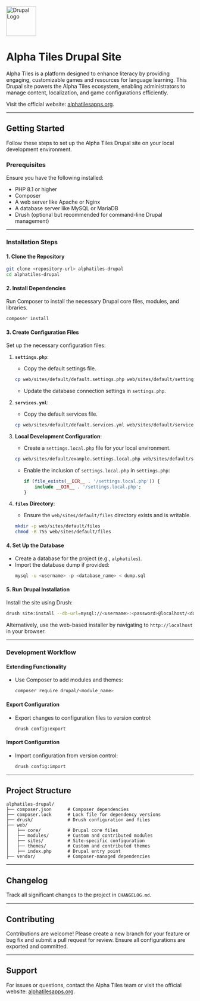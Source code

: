 <img alt="Drupal Logo" src="https://alphatilesapps.org/img/ATlogo.png" height="80px">

# **Alpha Tiles Drupal Site**

Alpha Tiles is a platform designed to enhance literacy by providing engaging, customizable games and resources for language learning. This Drupal site powers the Alpha Tiles ecosystem, enabling administrators to manage content, localization, and game configurations efficiently.

Visit the official website: [alphatilesapps.org](https://alphatilesapps.org/index.html).

---

## **Getting Started**

Follow these steps to set up the Alpha Tiles Drupal site on your local development environment.

### **Prerequisites**

Ensure you have the following installed:
- PHP 8.1 or higher
- Composer
- A web server like Apache or Nginx
- A database server like MySQL or MariaDB
- Drush (optional but recommended for command-line Drupal management)

---

### **Installation Steps**

#### **1. Clone the Repository**
```bash
git clone <repository-url> alphatiles-drupal
cd alphatiles-drupal
```

#### **2. Install Dependencies**
Run Composer to install the necessary Drupal core files, modules, and libraries.
```bash
composer install
```

#### **3. Create Configuration Files**
Set up the necessary configuration files:
1. **`settings.php`**:
   - Copy the default settings file.
   ```bash
   cp web/sites/default/default.settings.php web/sites/default/settings.php
   ```
   - Update the database connection settings in `settings.php`.

2. **`services.yml`**:
   - Copy the default services file.
   ```bash
   cp web/sites/default/default.services.yml web/sites/default/services.yml
   ```

3. **Local Development Configuration**:
   - Create a `settings.local.php` file for your local environment.
   ```bash
   cp web/sites/default/example.settings.local.php web/sites/default/settings.local.php
   ```
   - Enable the inclusion of `settings.local.php` in `settings.php`:
     ```php
     if (file_exists(__DIR__ . '/settings.local.php')) {
         include __DIR__ . '/settings.local.php';
     }
     ```

4. **`files` Directory**:
   - Ensure the `web/sites/default/files` directory exists and is writable.
   ```bash
   mkdir -p web/sites/default/files
   chmod -R 755 web/sites/default/files
   ```

#### **4. Set Up the Database**
- Create a database for the project (e.g., `alphatiles`).
- Import the database dump if provided:
  ```bash
  mysql -u <username> -p <database_name> < dump.sql
  ```

#### **5. Run Drupal Installation**
Install the site using Drush:
```bash
drush site:install --db-url=mysql://<username>:<password>@localhost/<database_name> --site-name="Alpha Tiles"
```
Alternatively, use the web-based installer by navigating to `http://localhost` in your browser.

---

### **Development Workflow**

#### **Extending Functionality**
- Use Composer to add modules and themes:
  ```bash
  composer require drupal/<module_name>
  ```

#### **Export Configuration**
- Export changes to configuration files to version control:
  ```bash
  drush config:export
  ```

#### **Import Configuration**
- Import configuration from version control:
  ```bash
  drush config:import
  ```

---

## **Project Structure**

```
alphatiles-drupal/
├── composer.json      # Composer dependencies
├── composer.lock      # Lock file for dependency versions
├── drush/             # Drush configuration and files
├── web/
│   ├── core/          # Drupal core files
│   ├── modules/       # Custom and contributed modules
│   ├── sites/         # Site-specific configuration
│   ├── themes/        # Custom and contributed themes
│   ├── index.php      # Drupal entry point
├── vendor/            # Composer-managed dependencies
```

---

## **Changelog**

Track all significant changes to the project in `CHANGELOG.md`.

---

## **Contributing**

Contributions are welcome! Please create a new branch for your feature or bug fix and submit a pull request for review. Ensure all configurations are exported and committed.

---

## **Support**

For issues or questions, contact the Alpha Tiles team or visit the official website: [alphatilesapps.org](https://alphatilesapps.org/index.html).

